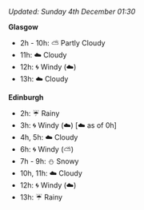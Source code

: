 *Updated: Sunday 4th December 01:30*

**Glasgow**

* 2h - 10h: :partly_sunny: Partly Cloudy
* 11h: :cloud: Cloudy
* 12h: :cyclone: Windy (:cloud:)
* 13h: :cloud: Cloudy

**Edinburgh**

* 2h: :umbrella: Rainy
* 3h: :cyclone: Windy (:cloud:) [:cloud: as of 0h]
* 4h, 5h: :cloud: Cloudy
* 6h: :cyclone: Windy (:partly_sunny:)
* 7h - 9h: :snowman: Snowy
* 10h, 11h: :cloud: Cloudy
* 12h: :cyclone: Windy (:cloud:)
* 13h: :umbrella: Rainy
